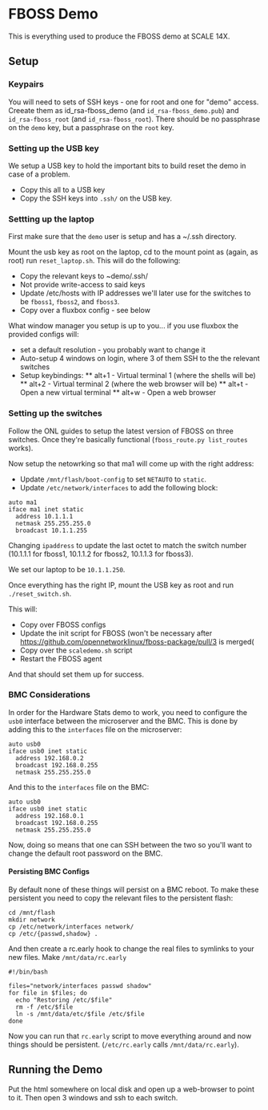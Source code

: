 # FBOSS Demo

This is everything used to produce the FBOSS demo at SCALE 14X.

## Setup

### Keypairs

You will need to sets of SSH keys - one for root and one for "demo" access. Creeate them as id_rsa-fboss_demo (and `id_rsa-fboss_demo.pub`) and `id_rsa-fboss_root` (and `id_rsa-fboss_root`). There should be no passphrase on the `demo` key, but a passphrase on the `root` key.

### Setting up the USB key

We setup a USB key to hold the important bits to build reset the demo in case of a problem.

* Copy this all to a USB key
* Copy the SSH keys into `.ssh/` on the USB key.

### Settting up the laptop

First make sure that the `demo` user is setup and has a ~/.ssh directory.

Mount the usb key as root on the laptop, cd to the mount point as (again, as root) run `reset_laptop.sh`. This will do the following:

* Copy the relevant keys to ~demo/.ssh/
* Not provide write-access to said keys
* Update /etc/hosts with IP addresses we'll later use for the switches to be `fboss1`, `fboss2`, and `fboss3`.
* Copy over a fluxbox config - see below

What window manager you setup is up to you... if you use fluxbox the provided configs will:
* set a default resolution - you probably want to change it
* Auto-setup 4 windows on login, where 3 of them SSH to the the relevant switches
* Setup keybindings:
** alt+1 - Virtual terminal 1 (where the shells will be)
** alt+2 - Virtual terminal 2 (where the web browser will be)
** alt+t - Open a new virtual terminal
** alt+w - Open a web browser

### Setting up the switches

Follow the ONL guides to setup the latest version of FBOSS on three switches. Once they're basically functional (`fboss_route.py list_routes` works).

Now setup the netowrking so that ma1 will come up with the right address:

* Update `/mnt/flash/boot-config` to set `NETAUTO` to `static`.
* Update `/etc/network/interfaces` to add the following block:

```
auto ma1
iface ma1 inet static
  address 10.1.1.1
  netmask 255.255.255.0
  broadcast 10.1.1.255
```

Changing `ipaddress` to update the last octet to match the switch number (10.1.1.1 for fboss1, 10.1.1.2 for fboss2, 10.1.1.3 for fboss3).

We set our laptop to be `10.1.1.250`.

Once everything has the right IP, mount the USB key as root and run `./reset_switch.sh`.

This will:
* Copy over FBOSS configs
* Update the init script for FBOSS (won't be necessary after https://github.com/opennetworklinux/fboss-package/pull/3 is merged(
* Copy over the `scaledemo.sh` script
* Restart the FBOSS agent

And that should set them up for success.

### BMC Considerations

In order for the Hardware Stats demo to work, you need to configure the `usb0` interface between the microserver and the BMC. This is done by adding this to the `interfaces` file on the microserver:

```
auto usb0
iface usb0 inet static
  address 192.168.0.2
  broadcast 192.168.0.255
  netmask 255.255.255.0
```

And this to the `interfaces` file on the BMC:

```
auto usb0
iface usb0 inet static
  address 192.168.0.1
  broadcast 192.168.0.255
  netmask 255.255.255.0
```

Now, doing so means that one can SSH between the two so you'll want to change the default root password on the BMC.

#### Persisting BMC Configs

By default none of these things will persist on a BMC reboot. To make these persistent you need to copy the relevant files to the persistent flash:

```
cd /mnt/flash
mkdir network
cp /etc/network/interfaces network/
cp /etc/{passwd,shadow} .
```

And then create a rc.early hook to change the real files to symlinks to your new files. Make `/mnt/data/rc.early`

```
#!/bin/bash

files="network/interfaces passwd shadow"
for file in $files; do
  echo "Restoring /etc/$file"
  rm -f /etc/$file
  ln -s /mnt/data/etc/$file /etc/$file
done
```

Now you can run that `rc.early` script to move everything around and now things should be persistent. (`/etc/rc.early` calls `/mnt/data/rc.early`).

## Running the Demo

Put the html somewhere on local disk and open up a web-browser to point to it. Then open 3 windows and ssh to each switch.
